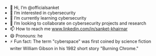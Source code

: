 - 👋 Hi, I’m @officialsanket
- 👀 I’m interested in cybersecurity  
- 🌱 I’m currently learning cybersecurity
- 💞️ I’m looking to collaborate on cybersecurity projects and research
- 📫 How to reach me www.linkedin.com/in/sanket-khairnar
- 😄 Pronouns: he
- ⚡ Fun fact: The term "cyberspace" was first coined by science fiction writer William Gibson in his 1982 short story "Burning Chrome."

<!---
officialsanket/officialsanket is a ✨ special ✨ repository because its `README.md` (this file) appears on your GitHub profile.
You can click the Preview link to take a look at your changes.
--->

